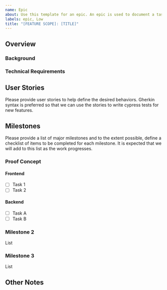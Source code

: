 ```yaml
---
name: Epic
about: Use this template for an epic. An epic is used to document a task list that must be accomplished in order to complete a project or a larger goal 
labels: epic, Low
title: "[FEATURE SCOPE]: [TITLE]"
---
```

<!--
## Instructions
Labels for change type and priority are automatically assigned at the time of creation. 
**The default priority is Low. Please change the priority label if this requires more attention.**

Here are suggestions to help you set the correct priority but changes can be made at your discretion.

If this epic describes a major release objective,
please set the priority to High.

If this describes a secondary release objective,
please set the priority to Medium. 
-->

## Overview

### Background

### Technical Requirements

## User Stories

Please provide user stories to help define the desired behaviors. Gherkin syntax is preferred so that we can use the stories to write cypress tests for new features.

## Milestones

Please provide a list of major milestones and to the extent possible, define a checklist of items to be completed for each milestone. It is expected that we will add to this list as the work progresses.

### Proof Concept

#### Frontend
- [ ] Task 1
- [ ] Task 2

#### Backend
- [ ] Task A
- [ ] Task B

### Milestone 2

List

### Milestone 3

List

## Other Notes


